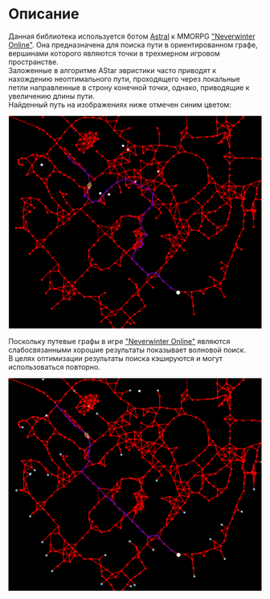 # Описание
Данная библиотека используется ботом [Astral](https://www.neverwinter-bot.com/forums/index.php) к MMORPG ["Neverwinter Online"](https://www.arcgames.com/en/games/neverwinter/news).
Она предназначена для поиска пути в ориентированном графе, вершинами которого являются точки в трехмерном игровом пространстве.  
Заложенные в алгоритме AStar эвристики часто приводят к нахождению неоптимального пути, проходящего через локальные петли направленные в строну конечной точки, однако, приводящие к увеличению длины пути.  
Найденный путь на изображениях ниже отмечен синим цветом:

<p align="center"><img src="AStar/img/AStar.png"></p>

Поскольку путевые графы в игре ["Neverwinter Online"](https://www.arcgames.com/en/games/neverwinter/news) являются слабосвязанными хорошие результаты показывает волновой поиск.  
В целях оптимизации результаты поиска кэшируются и могут использоваться повторно.

<p align="center"><img src="AStar/img/WaveSearch.png"></p>
